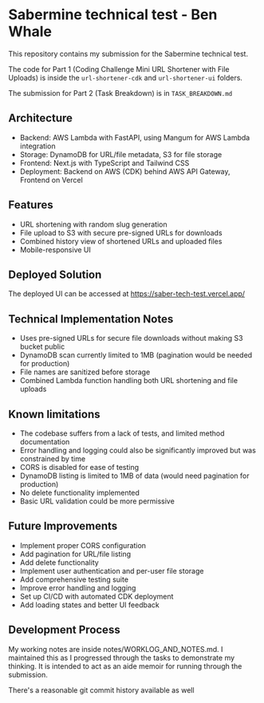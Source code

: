 # Sabermine technical test - Ben Whale

This repository contains my submission for the Sabermine technical test.

The code for Part 1 (Coding Challenge Mini URL Shortener with File Uploads) is inside the `url-shortener-cdk` and `url-shortener-ui` folders.

The submission for Part 2 (Task Breakdown) is in `TASK_BREAKDOWN.md`

## Architecture

- Backend: AWS Lambda with FastAPI, using Mangum for AWS Lambda integration
- Storage: DynamoDB for URL/file metadata, S3 for file storage
- Frontend: Next.js with TypeScript and Tailwind CSS
- Deployment: Backend on AWS (CDK) behind AWS API Gateway, Frontend on Vercel

## Features

- URL shortening with random slug generation
- File upload to S3 with secure pre-signed URLs for downloads
- Combined history view of shortened URLs and uploaded files
- Mobile-responsive UI

## Deployed Solution

The deployed UI can be accessed at https://saber-tech-test.vercel.app/

## Technical Implementation Notes

- Uses pre-signed URLs for secure file downloads without making S3 bucket public
- DynamoDB scan currently limited to 1MB (pagination would be needed for production)
- File names are sanitized before storage
- Combined Lambda function handling both URL shortening and file uploads

## Known limitations

* The codebase suffers from a lack of tests, and limited method documentation
* Error handling and logging could also be significantly improved but was constrained by time
* CORS is disabled for ease of testing
* DynamoDB listing is limited to 1MB of data (would need pagination for production)
* No delete functionality implemented
* Basic URL validation could be more permissive

## Future Improvements

* Implement proper CORS configuration
* Add pagination for URL/file listing
* Add delete functionality
* Implement user authentication and per-user file storage
* Add comprehensive testing suite
* Improve error handling and logging
* Set up CI/CD with automated CDK deployment
* Add loading states and better UI feedback

## Development Process

My working notes are inside notes/WORKLOG_AND_NOTES.md. I maintained this as I progressed through the tasks to demonstrate my thinking. It is intended to act as an aide memoir for running through the submission.

There's a reasonable git commit history available as well 